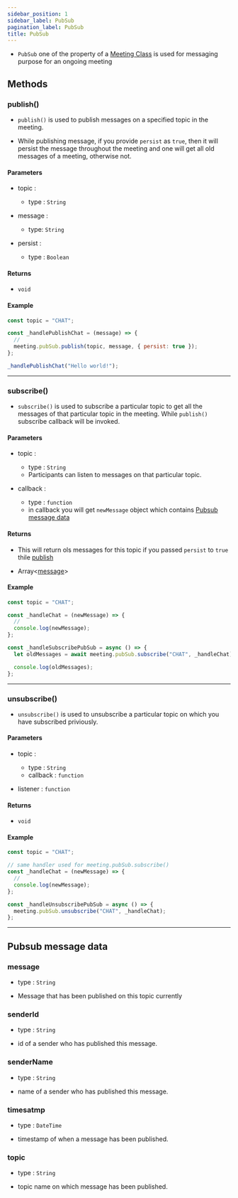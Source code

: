 ```yaml
---
sidebar_position: 1
sidebar_label: PubSub
pagination_label: PubSub
title: PubSub
---
```


- `PubSub` one of the property of a [Meeting Class](../meeting-class/introduction.md) is used for messaging purpose for an ongoing meeting

<div class="sdk-api-ref-only-h4">

## Methods

### publish()

- `publish()` is used to publish messages on a specified topic in the meeting.

- While publishing message, if you provide `persist` as `true`, then it will persist the message throughout the meeting and one will get all old messages of a meeting, otherwise not.

#### Parameters

- topic :

  - type : `String`

- message :

  - type: `String`

- persist :
  - type : `Boolean`

#### Returns

- `void`

#### Example

```js
const topic = "CHAT";

const _handlePublishChat = (message) => {
  //
  meeting.pubSub.publish(topic, message, { persist: true });
};

_handlePublishChat("Hello world!");
```

---

### subscribe()

- `subscribe()` is used to subscribe a particular topic to get all the messages of that particular topic in the meeting. While `publish()` subscribe callback will be invoked.

#### Parameters

- topic :

  - type : `String`
  - Participants can listen to messages on that particular topic.

- callback :
  - type : `function`
  - in callback you will get `newMessage` object which contains [Pubsub message data](#pubsub-message-data)

#### Returns

- This will return ols messages for this topic if you passed `persist` to `true` thile [publish](#publish)

- Array<[message](#pubsub-message-data)>

#### Example

```js
const topic = "CHAT";

const _handleChat = (newMessage) => {
  //
  console.log(newMessage);
};

const _handleSubscribePubSub = async () => {
  let oldMessages = await meeting.pubSub.subscribe("CHAT", _handleChat);

  console.log(oldMessages);
};
```

---

### unsubscribe()

- `unsubscribe()` is used to unsubscribe a particular topic on which you have subscribed priviously.

#### Parameters

- topic :

  - type : `String`
  - callback : `function`

- listener : `function`

#### Returns

- `void`

#### Example

```js
const topic = "CHAT";

// same handler used for meeting.pubSub.subscribe()
const _handleChat = (newMessage) => {
  //
  console.log(newMessage);
};

const _handleUnsubscribePubSub = async () => {
  meeting.pubSub.unsubscribe("CHAT", _handleChat);
};
```

---

## Pubsub message data

### message

- type : `String`

- Message that has been published on this topic currently

### senderId

- type : `String`

- id of a sender who has published this message.

### senderName

- type : `String`

- name of a sender who has published this message.

### timesatmp

- type : `DateTime`

- timestamp of when a message has been published.

### topic

- type : `String`

- topic name on which message has been published.

</div>
